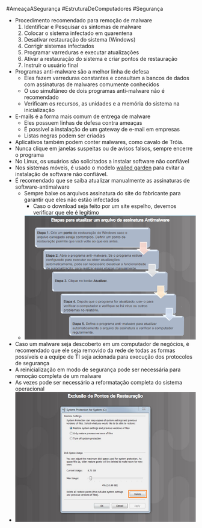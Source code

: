 #AmeaçaASegurança #EstruturaDeComputadores #Segurança 

- Procedimento recomendado para remoção de malware
	1.  Identificar e Pesquisar os sintomas de malware
	2. Colocar o sistema infectado em quarentena
	3. Desativar restauração do sistema (Windows)
	4. Corrigir sistemas infectados
	5. Programar varreduras e executar atualizações
	6. Ativar a restauração do sistema e criar pontos de restauração
	7. Instruir o usuário final
- Programas anti-malware são a melhor linha de defesa
	- Eles fazem varreduras constantes e consultam a bancos de dados com assinaturas de malwares comumente conhecidos
	- O uso simultâneo de dois programas anti-malware não é recomendado
	- Verificam os recursos, as unidades e a memória do sistema na inicialização
- E-mails é a forma mais comum de entrega de malware
	- Eles possuem linhas de defesa contra ameaças
	- É possível a instalação de um gateway de e-mail em empresas
	- Listas negras podem ser criadas 
- Aplicativos também podem conter malwares, como cavalo de Tróia.
- Nunca clique em janelas suspeitas ou de avisos falsos, sempre encerre o programa
- No Linux, os usuários são solicitados a instalar software não confiável
- Nos sistemas móveis, é usado o modelo [walled garden](https://www.appsflyer.com/pt/glossary/walled-garden/) para evitar a instalação de software não confiável.
- É recomendado que se saiba atualizar manualmente as assinaturas de software-antimalware
	- Sempre baixe os arquivos assinatura do site do fabricante para garantir que eles não estão infectados
		- Caso o download seja feito por um site espelho, devemos verificar que ele é legítimo
	- ![](../img/Pasted%20image%2020240329104832.png)
- Caso um malware seja descoberto em um computador de negócios, é recomendado que ele seja removido da rede de todas as formas possíveis e a equipe de TI seja acionada para execução dos protocolos de segurança
- A reinicialização em modo de segurança pode ser necessária para remoção completa de um malware
- As vezes pode ser necessário a reformatação completa do sistema operacional
- ![](../img/Pasted%20image%2020240329105630.png)